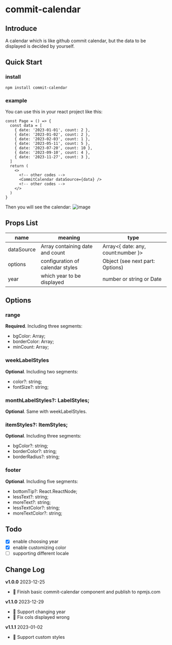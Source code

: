 # commit-calendar

## Introduce

A calendar which is like github commit calendar, but the data to be displayed is decided by yourself.

## Quick Start

### install

```
npm install commit-calendar
```

### example

You can use this in your react project like this:

```
const Page = () => {
  const data = [
    { date: '2023-01-01', count: 2 },
    { date: '2023-01-02', count: 2 },
    { date: '2023-02-03', count: 1 },
    { date: '2023-05-11', count: 5 },
    { date: '2023-07-20', count: 10 },
    { date: '2023-09-10', count: 4 },
    { date: '2023-11-27', count: 3 },
  ]
  return (
    <>
      <!-- other codes -->
      <CommitCalendar dataSource={data} />
      <!-- other codes -->
    </>
  )
}
```

Then you will see the calendar:
![image](https://github.com/Sheepeer/commit-calendar/assets/78125933/bc118ab7-7b50-4c40-bb3f-76f547120da8)

## Props List

| name       | meaning                          | type                               |
| ---------- | -------------------------------- | ---------------------------------- |
| dataSource | Array containing date and count  | Array<{ date: any, count:number }> |
| options    | configuration of calendar styles | Object (see next part: Options)    |
| year       | which year to be displayed       | number or string or Date           |

## Options

### range

**Required**. Including three segments:

- bgColor: Array<string>;
- borderColor: Array<string>;
- minCount: Array<number>;

### weekLabelStyles

**Optional**. Including two segments:

- color?: string;
- fontSize?: string;

### monthLabelStyles?: LabelStyles;

**Optional**. Same with weekLabelStyles.

### itemStyles?: ItemStyles;

**Optional**. Including three segments:

- bgColor?: string;
- borderColor?: string;
- borderRadius?: string;

### footer

**Optional**. Including five segments:

- bottomTip?: React.ReactNode;
- lessText?: string;
- moreText?: string;
- lessTextColor?: string;
- moreTextColor?: string;

## Todo

- [x] enable choosing year
- [x] enable customizing color
- [ ] supporting different locale

## Change Log

**v1.0.0** 2023-12-25

- :guitar: Finish basic commit-calendar component and publish to npmjs.com

**v1.1.0** 2023-12-29

- :guitar: Support changing year
- :bug: Fix cols displayed wrong

**v1.1.1** 2023-01-02

- :guitar: Support custom styles
